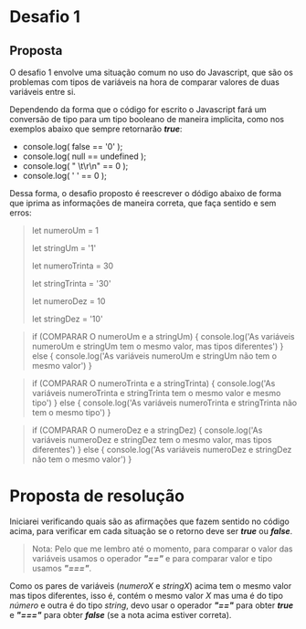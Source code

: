 # Desafio 1

## Proposta

O desafio 1 envolve uma situação comum no uso do Javascript, que são os problemas com tipos de variáveis na hora de comparar valores de duas variáveis entre si.

Dependendo da forma que o código for escrito o Javascript fará um conversão de tipo para um tipo booleano de maneira implicita, como nos exemplos abaixo que sempre retornarão ***true***:

* console.log( false == '0' );
* console.log( null == undefined );
* console.log( " \t\r\n" == 0 );
* console.log( ' ' == 0 );

Dessa forma, o desafio proposto é reescrever o dódigo abaixo de forma que iprima as informações de maneira correta, que faça sentido e sem erros:

>let numeroUm = 1
>
>let stringUm = '1'
>
>let numeroTrinta = 30
>
>let stringTrinta = '30'
>
>let numeroDez = 10
>
>let stringDez = '10'
>

> if (COMPARAR O numeroUm e a stringUm) {
  console.log('As variáveis numeroUm e stringUm tem o mesmo valor, mas tipos diferentes')
} else {
  console.log('As variáveis numeroUm e stringUm não tem o mesmo valor')
}

> if (COMPARAR O numeroTrinta e a stringTrinta) {
  console.log('As variáveis numeroTrinta e stringTrinta tem o mesmo valor e mesmo tipo')
} else {
  console.log('As variáveis numeroTrinta e stringTrinta não tem o mesmo tipo')
}

> if (COMPARAR O numeroDez e a stringDez) {
  console.log('As variáveis numeroDez e stringDez tem o mesmo valor, mas tipos diferentes')
} else {
  console.log('As variáveis numeroDez e stringDez não tem o mesmo valor')
}

# Proposta de resolução

Iniciarei verificando quais são as afirmações que fazem sentido no código acima, para verificar em cada situação se o retorno deve ser ***true*** ou ***false***.

> Nota: Pelo que me lembro até o momento, para comparar o valor das variáveis usamos o operador ***"=="*** e para comparar valor e tipo usamos ***"==="***.

Como os pares de variáveis (*numeroX* e *stringX*) acima tem o mesmo valor mas tipos diferentes, isso é, contém o mesmo valor *X* mas uma é do tipo *número* e outra é do tipo *string*, devo usar o operador ***"=="*** para obter ***true*** e ***"==="*** para obter ***false*** (se a nota acima estiver correta).